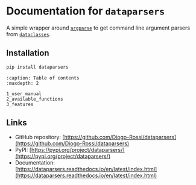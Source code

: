 # Documentation for `dataparsers`

A simple wrapper around
[`argparse`](https://docs.python.org/3/library/argparse.html#module-argparse) to
get command line argument parsers from
[`dataclasses`](https://docs.python.org/3/library/dataclasses.html#module-dataclasses).

## Installation

```bash
pip install dataparsers
```

```{toctree}
:caption: Table of contents
:maxdepth: 2

1_user_manual
2_available_functions
3_features
```

## Links

- GitHub repository:
  [https://github.com/Diogo-Rossi/dataparsers](https://github.com/Diogo-Rossi/dataparsers)
- PyPI:
  [https://pypi.org/project/dataparsers/](https://pypi.org/project/dataparsers/)
- Documentation:
  [https://dataparsers.readthedocs.io/en/latest/index.html](https://dataparsers.readthedocs.io/en/latest/index.html)
